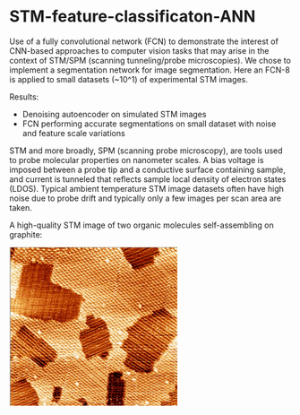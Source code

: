 # STM-feature-classificaton-ANN

Use of a fully convolutional network (FCN) to demonstrate the interest of CNN-based approaches to computer vision tasks that may arise in the context of STM/SPM (scanning tunneling/probe microscopies). We chose to implement a segmentation network for image segmentation. Here an FCN-8 is applied to small datasets (~10^1) of experimental STM images.

Results:
- Denoising autoencoder on simulated STM images
- FCN performing accurate segmentations on small dataset with noise and feature scale variations

STM and more broadly, SPM (scanning probe microscopy), are tools used to probe molecular properties on nanometer scales. A bias voltage is imposed between a probe tip and a conductive surface containing sample, and current is tunneled that reflects sample local density of electron states (LDOS). Typical ambient temperature STM image datasets often have high noise due to probe drift and typically only a few images per scan area are taken.

A high-quality STM image of two organic molecules self-assembling on graphite:


<img src="typicalSTM.jpg" width=300>

